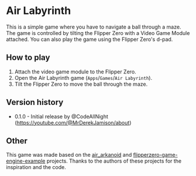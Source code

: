 # Air Labyrinth

This is a simple game where you have to navigate a ball through a maze. The game is controlled by tilting the Flipper Zero with a Video Game Module attached.  You can also play the game using the Flipper Zero's d-pad.

## How to play

1. Attach the video game module to the Flipper Zero.
2. Open the Air Labyrinth game (`Apps`/`Games`/`Air Labyrinth`).
3. Tilt the Flipper Zero to move the ball through the maze.

## Version history
- 0.1.0 - Initial release by @CodeAllNight (https://youtube.com/@MrDerekJamison/about)

## Other

This game was made based on the [air_arkanoid](https://github.com/flipperdevices/flipperzero-good-faps/tree/dev/air_arkanoid) and [flipperzero-game-engine-example](https://github.com/flipperdevices/flipperzero-game-engine-example) projects. Thanks to the authors of these projects for the inspiration and the code.